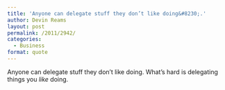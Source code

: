 ```yaml
---
title: 'Anyone can delegate stuff they don’t like doing&#8230;.'
author: Devin Reams
layout: post
permalink: /2011/2942/
categories:
  - Business
format: quote
---
```

Anyone can delegate stuff they don’t like doing. What&#8217;s hard is delegating things you *like* doing.